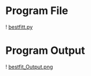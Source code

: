 # Program File
! [bestfitt.py](bestfitt.py)
# Program Output
! [bestfit_Output.png](bestfit_Output.png)
